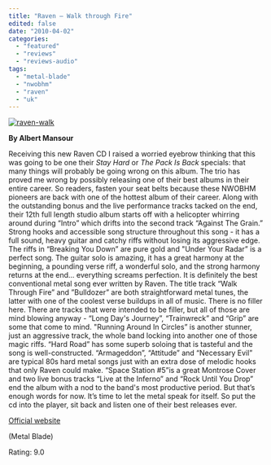 ```yaml
---
title: "Raven – Walk through Fire"
edited: false
date: "2010-04-02"
categories:
  - "featured"
  - "reviews"
  - "reviews-audio"
tags:
  - "metal-blade"
  - "nwobhm"
  - "raven"
  - "uk"
---
```


[![raven-walk](http://www.hellbound.ca/wp-content/uploads/2010/04/raven-walk.jpg "raven-walk")](http://www.hellbound.ca/wp-content/uploads/2010/04/raven-walk.jpg)

**By Albert Mansour**

Receiving this new Raven CD I raised a worried eyebrow thinking that this was going to be one their _Stay Hard_ or _The Pack Is Back_ specials: that many things will probably be going wrong on this album. The trio has proved me wrong by possibly releasing one of their best albums in their entire career. So readers, fasten your seat belts because these NWOBHM pioneers are back with one of the hottest album of their career. Along with the outstanding bonus and the live performance tracks tacked on the end, their 12th full length studio album starts off with a helicopter whirring around during “Intro” which drifts into the second track “Against The Grain.” Strong hooks and accessible song structure throughout this song - it has a full sound, heavy guitar and catchy riffs without losing its aggressive edge. The riffs in “Breaking You Down” are pure gold and "Under Your Radar” is a perfect song. The guitar solo is amazing, it has a great harmony at the beginning, a pounding verse riff, a wonderful solo, and the strong harmony returns at the end... everything screams perfection. It is definitely the best conventional metal song ever written by Raven. The title track “Walk Through Fire” and ”Bulldozer” are both straightforward metal tunes, the latter with one of the coolest verse buildups in all of music. There is no filler here. There are tracks that were intended to be filler, but all of those are mind blowing anyway - “Long Day's Journey”, “Trainwreck” and “Grip” are some that come to mind. "Running Around In Circles” is another stunner, just an aggressive track, the whole band locking into another one of those magic riffs. “Hard Road” has some superb soloing that is tasteful and the song is well-constructed. “Armageddon”, “Attitude” and “Necessary Evil” are typical 80s hard metal songs just with an extra dose of melodic hooks that only Raven could make. “Space Station #5”is a great Montrose Cover and two live bonus tracks “Live at the Inferno” and “Rock Until You Drop” end the album with a nod to the band's most productive period. But that’s enough words for now. It’s time to let the metal speak for itself. So put the cd into the player, sit back and listen one of their best releases ever.

[Official website](http://www.ravenlunatics.com/)

(Metal Blade)

Rating: 9.0
